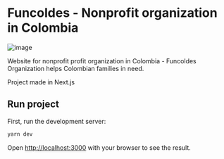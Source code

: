 # Funcoldes - Nonprofit organization in Colombia
![image](https://user-images.githubusercontent.com/24979459/113489030-fbdb8a00-94c1-11eb-9de8-981a1c64e109.png)

Website for nonprofit profit organization in Colombia - Funcoldes
Organization helps Colombian families in need.

Project made in Next.js

## Run project

First, run the development server:

```bash
yarn dev
```

Open [http://localhost:3000](http://localhost:3000) with your browser to see the result.
